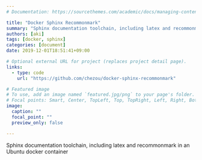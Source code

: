 ```yaml
---
# Documentation: https://sourcethemes.com/academic/docs/managing-content/

title: "Docker Sphinx Recommonmark"
summary: "Sphinx documentation toolchain, including latex and recommonmark in an Ubuntu docker container"
authors: [aki]
tags: [docker, sphinx]
categories: [document]
date: 2019-12-01T18:51:41+09:00

# Optional external URL for project (replaces project detail page).
links:
  - type: code
    url: "https://github.com/chezou/docker-sphinx-recommonmark"

# Featured image
# To use, add an image named `featured.jpg/png` to your page's folder.
# Focal points: Smart, Center, TopLeft, Top, TopRight, Left, Right, BottomLeft, Bottom, BottomRight.
image:
  caption: ""
  focal_point: ""
  preview_only: false

---
```


Sphinx documentation toolchain, including latex and recommonmark in an Ubuntu docker container

